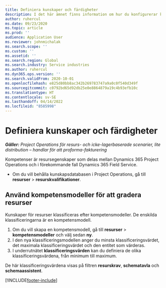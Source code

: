 ```yaml
---
title: Definiera kunskaper och färdigheter
description: I det här ämnet finns information om hur du konfigurerar kompetensmodeller för att gradera resurser.
author: ruhercul
ms.date: 09/23/2020
ms.topic: article
ms.prod: ''
audience: Application User
ms.reviewer: johnmichalak
ms.search.scope: ''
ms.custom: ''
ms.assetid: ''
ms.search.region: Global
ms.search.industry: Service industries
ms.author: ruhercul
ms.dyn365.ops.version: ''
ms.search.validFrom: 2020-10-01
ms.openlocfilehash: e825d80bb8ac342b269783747a9a0c0f540d349f
ms.sourcegitcommit: c0792bd65d92db25e0e8864879a19c4b93efb10c
ms.translationtype: HT
ms.contentlocale: sv-SE
ms.lasthandoff: 04/14/2022
ms.locfileid: "8585998"
---
```

# <a name="define-skills-and-proficiencies"></a>Definiera kunskaper och färdigheter

_**Gäller:** Project Operations för resurs- och icke-lagerbaserade scenarier, lite distribution – handlar för att proforma-fakturering_

Kompetenser är resursegenskaper som delas mellan Dynamics 365 Project Operations och i förekommande fall Dynamics 365 Field Service. 

- Om du vill behålla kunskapsdatabasen i Project Operations, gå till **resurser** \> **resurskvalifikationer**. 

## <a name="use-proficiency-models-to-rate-resources"></a>Använd kompetensmodeller för att gradera resurser

Kunskaper för resurser klassificeras efter kompetensmodeller. De enskilda klassificeringarna är en kompetensmodell. 

1. Om du vill skapa en kompetensmodell, gå till **resurser** \> **kompetensmodeller** och välj sedan **ny**.
2. I den nya klassificeringsmodellen anger du minsta klassificeringsvärdet, det maximala klassificeringsvärdet och den entitet som värderas.
3. I underrutnätet **klassificeringsvärden** kan du definiera de olika klassificeringsvärdena, från minimum till maximum.


De här klassificeringsvärdena visas på filtren **resurskrav**, **schematavla** och **schemaassistent**.


[!INCLUDE[footer-include](../includes/footer-banner.md)]